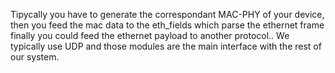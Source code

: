 Tipycally you have to generate the correspondant MAC-PHY of your device,
then you feed the mac data to the eth_fields which parse the ethernet frame
finally you could feed the ethernet payload to another protocol..
We typically use UDP and those modules are the main interface with the rest
of our system.
